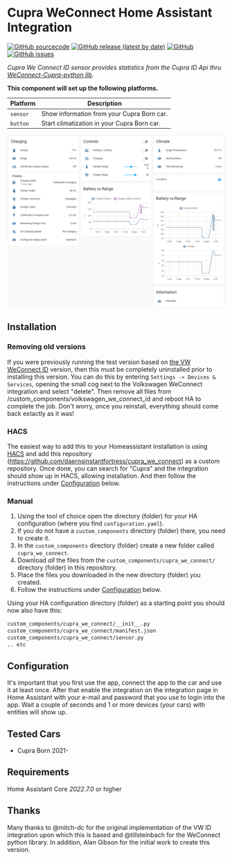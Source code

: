# Cupra WeConnect Home Assistant Integration
[![GitHub sourcecode](https://img.shields.io/badge/Source-GitHub-green)](https://github.com/daernsinstantfortress/cupra_we_connect)
[![GitHub release (latest by date)](https://img.shields.io/github/v/release/daernsinstantfortress/cupra_we_connect)](https://github.com/daernsinstantfortress/cupra_we_connect/releases/latest)
[![GitHub](https://img.shields.io/github/license/daernsinstantfortress/cupra_we_connect)](https://github.com/daernsinstantfortress/cupra_we_connect/blob/master/LICENSE)
[![GitHub issues](https://img.shields.io/github/issues/daernsinstantfortress/cupra_we_connect)](https://github.com/daernsinstantfortress/cupra_we_connect/issues)

_Cupra We Connect ID sensor provides statistics from the Cupra ID Api thru [WeConnect-Cupra-python lib](https://pypi.org/project/weconnect-cupra-daern/)._

**This component will set up the following platforms.**

Platform | Description
-- | --
`sensor` | Show information from your Cupra Born car.
`button` | Start climatization in your Cupra Born car.

![image](Example.png)


## Installation

### Removing old versions
If you were previously running the test version based on [the VW WeConnect ID](https://github.com/tillsteinbach/WeConnect-python/issues/26) version, then this must be completely uninstalled prior to installing this version. You can do this by entering `Settings -> Devices & Services`, opening the small cog next to the Volkswagen WeConnect integration and select "delete". Then remove all files from /custom_components/volkswagen_we_connect_id and reboot HA to complete the job. Don't worry, once you reinstall, everything should come back extactly as it was!

### HACS
The easiest way to add this to your Homeassistant installation is using [HACS](https://custom-components.github.io/hacs/) and add this repository (https://github.com/daernsinstantfortress/cupra_we_connect) as a custom repository. Once done, you can search for "Cupra" and the integration should show up in HACS, allowing installation. And then follow the instructions under [Configuration](#configuration) below.

### Manual

1. Using the tool of choice open the directory (folder) for your HA configuration (where you find `configuration.yaml`).
2. If you do not have a `custom_components` directory (folder) there, you need to create it.
3. In the `custom_components` directory (folder) create a new folder called `cupra_we_connect`.
4. Download _all_ the files from the `custom_components/cupra_we_connect/` directory (folder) in this repository.
5. Place the files you downloaded in the new directory (folder) you created.
6. Follow the instructions under [Configuration](#configuration) below.

Using your HA configuration directory (folder) as a starting point you should now also have this:

```text
custom_components/cupra_we_connect/__init__.py
custom_components/cupra_we_connect/manifest.json
custom_components/cupra_we_connect/sensor.py
.. etc
```

##  Configuration 

It's important that you first use the app, connect the app to the car and use it at least once. 
After that enable the integration on the integration page in Home Assistant with your e-mail and password that you use to login into the app. Wait a couple of seconds and 1 or more devices (your cars) with entities will show up. 

## Tested Cars

* Cupra Born 2021-

## Requirements

Home Assistant Core *2022.7.0* or higher

## Thanks
Many thanks to @mitch-dc for the original implementation of the VW ID integration upon which this is based and @tillsteinbach for the WeConnect python library. In addition, Alan Gibson for the initial work to create this version.